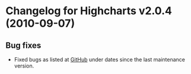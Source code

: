 # Changelog for Highcharts v2.0.4 (2010-09-07)
        

## Bug fixes
- Fixed bugs as listed at [GitHub](https://github.com/highslide-software/highcharts.com/commits/master) under dates since the last maintenance version.